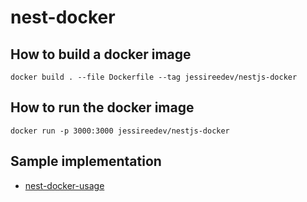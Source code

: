 # nest-docker

## How to build a docker image

```
docker build . --file Dockerfile --tag jessireedev/nestjs-docker
```

## How to run the docker image

```
docker run -p 3000:3000 jessireedev/nestjs-docker
```

## Sample implementation

* [nest-docker-usage](https://gist.github.com/jessireedev/60d940dc2c6bba2dcf443b778c74bfe6)
